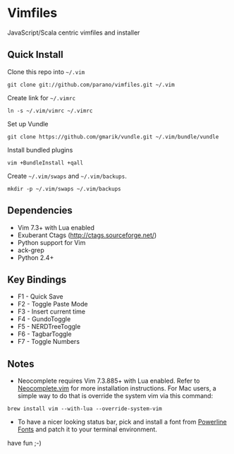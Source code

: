 Vimfiles
================
JavaScript/Scala centric vimfiles and installer



## Quick Install ##

Clone this repo into ```~/.vim```

``` 
git clone git://github.com/parano/vimfiles.git ~/.vim 
```

Create link for ```~/.vimrc```

```
ln -s ~/.vim/vimrc ~/.vimrc
```

Set up Vundle

```
git clone https://github.com/gmarik/vundle.git ~/.vim/bundle/vundle
```


Install bundled plugins

```
vim +BundleInstall +qall
```

Create ```~/.vim/swaps``` and ```~/.vim/backups```.

``` 
mkdir -p ~/.vim/swaps ~/.vim/backups 
```

## Dependencies ##
* Vim 7.3+ with Lua enabled
* Exuberant Ctags (http://ctags.sourceforge.net/)
* Python support for Vim
* ack-grep
* Python 2.4+

## Key Bindings

* F1 - Quick Save
* F2 - Toggle Paste Mode
* F3 - Insert current time
* F4 - GundoToggle
* F5 - NERDTreeToggle
* F6 - TagbarToggle
* F7 - Toggle Numbers

## Notes

* Neocomplete requires Vim 7.3.885+ with Lua enabled. Refer to
[Neocomplete.vim](https://github.com/Shougo/neocomplete.vim) for more
installation instructions. For Mac users, a simple way to do that is override
the system vim via this command:
```
brew install vim --with-lua --override-system-vim
```

* To have a nicer looking status bar, pick and install a font from [Powerline
Fonts](https://github.com/Lokaltog/powerline-fonts) and patch it to your
terminal environment.


have fun ;-)
